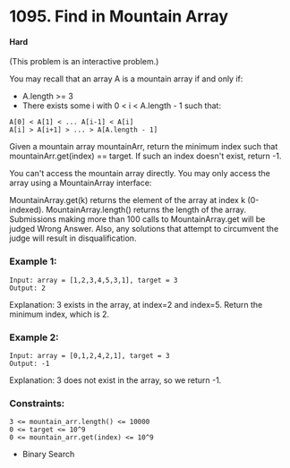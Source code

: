 # 1095. Find in Mountain Array
#### Hard

(This problem is an interactive problem.)

You may recall that an array A is a mountain array if and only if:

- A.length >= 3
- There exists some i with 0 < i < A.length - 1 such that:
```
A[0] < A[1] < ... A[i-1] < A[i]
A[i] > A[i+1] > ... > A[A.length - 1]
```
Given a mountain array mountainArr, return the minimum index such that mountainArr.get(index) == target.  If such an index doesn't exist, return -1.

You can't access the mountain array directly.  You may only access the array using a MountainArray interface:

MountainArray.get(k) returns the element of the array at index k (0-indexed).
MountainArray.length() returns the length of the array.
Submissions making more than 100 calls to MountainArray.get will be judged Wrong Answer.  Also, any solutions that attempt to circumvent the judge will result in disqualification.

 

### Example 1:

```
Input: array = [1,2,3,4,5,3,1], target = 3
Output: 2
```
Explanation: 3 exists in the array, at index=2 and index=5. Return the minimum index, which is 2.

### Example 2:

```
Input: array = [0,1,2,4,2,1], target = 3
Output: -1
```
Explanation: 3 does not exist in the array, so we return -1.
 

### Constraints:

```
3 <= mountain_arr.length() <= 10000
0 <= target <= 10^9
0 <= mountain_arr.get(index) <= 10^9
```

* Binary Search